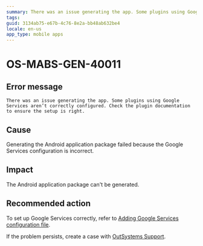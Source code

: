 ```yaml
---
summary: There was an issue generating the app. Some plugins using Google Services aren’t correctly configured. Check the plugin documentation to ensure the setup is right.
tags:
guid: 3134ab75-e67b-4c76-8e2a-bb48ab632be4
locale: en-us
app_type: mobile apps
---
```


# OS-MABS-GEN-40011

## Error message

`There was an issue generating the app. Some plugins using Google Services aren’t correctly configured. Check the plugin documentation to ensure the setup is right.`

## Cause

Generating the Android application package failed because the Google Services configuration is incorrect.

## Impact

The Android application package can't be generated.

## Recommended action

To set up Google Services correctly, refer to [Adding Google Services configuration file](https://success.outsystems.com/Documentation/11/Extensibility_and_Integration/Mobile_Plugins/Firebase_Plugins#adding-google-services-configuration-file).

If the problem persists, create a case with [OutSystems Support](https://success.outsystems.com/Support).
